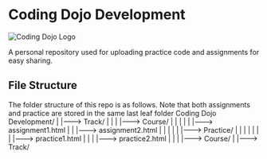 # Coding Dojo Development

![Coding Dojo Logo](https://stem.idaho.gov/wp-content/uploads/2020/01/Coding-Dojo-web.png)

A personal repository used for uploading practice code and assignments for easy sharing.

## File Structure

The folder structure of this repo is as follows. Note that both assignments and practice are stored in the same last leaf folder
Coding Dojo Development/
|
|---> Track/
|     |
|     |---> Course/
|     |     |
|     |     |---> assignment1.html
|     |     |---> assignment2.html
|     |     |
|     |     |---> Practice/
|     |     |     |
|     |     |     |---> practice1.html
|     |     |     |---> practice2.html
|     |
|     |---> Course/
|
|---> Track/
